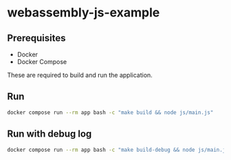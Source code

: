 # webassembly-js-example

## Prerequisites

- Docker
- Docker Compose

These are required to build and run the application.

## Run
```bash
docker compose run --rm app bash -c "make build && node js/main.js"
```

## Run with debug log
```bash
docker compose run --rm app bash -c "make build-debug && node js/main.js"
```
